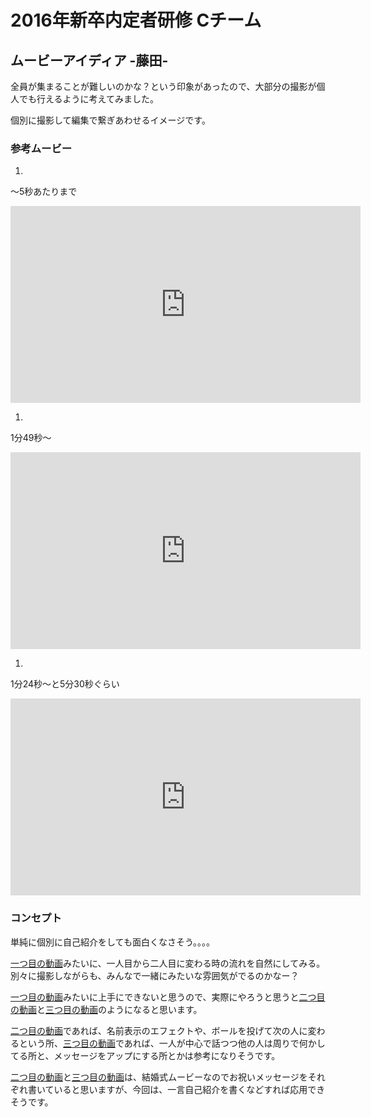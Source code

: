 # 2016年新卒内定者研修 Cチーム

## ムービーアイディア -藤田-

全員が集まることが難しいのかな？という印象があったので、大部分の撮影が個人でも行えるように考えてみました。

個別に撮影して編集で繋ぎあわせるイメージです。

### 参考ムービー

1.
〜5秒あたりまで
<iframe id="0001" width="560" height="315" src="https://www.youtube.com/embed/DDMeF4wbpfU" frameborder="0" allowfullscreen></iframe>

1.
1分49秒〜
<iframe id="0002" width="560" height="315" src="https://www.youtube.com/embed/6OQQr5L4SFY" frameborder="0" allowfullscreen></iframe>

1.
1分24秒〜と5分30秒ぐらい
<iframe id="0003" width="560" height="315" src="https://www.youtube.com/embed/w1mvTvlwzZQ" frameborder="0" allowfullscreen></iframe>

### コンセプト

単純に個別に自己紹介をしても面白くなさそう。。。。

[一つ目の動画](#0001)みたいに、一人目から二人目に変わる時の流れを自然にしてみる。
別々に撮影しながらも、みんなで一緒にみたいな雰囲気がでるのかなー？

[一つ目の動画](#0001)みたいに上手にできないと思うので、実際にやろうと思うと[二つ目の動画](#0002)と[三つ目の動画](#0003)のようになると思います。

[二つ目の動画](#0002)であれば、名前表示のエフェクトや、ボールを投げて次の人に変わるという所、[三つ目の動画](#0003)であれば、一人が中心で話つつ他の人は周りで何かしてる所と、メッセージをアップにする所とかは参考になりそうです。

[二つ目の動画](#0002)と[三つ目の動画](#0003)は、結婚式ムービーなのでお祝いメッセージをそれぞれ書いていると思いますが、今回は、一言自己紹介を書くなどすれば応用できそうです。
